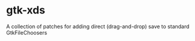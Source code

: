 gtk-xds
=======

A collection of patches for adding direct (drag-and-drop) save to standard GtkFileChoosers